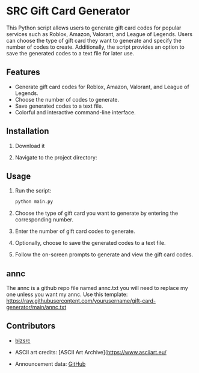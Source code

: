 # SRC Gift Card Generator

This Python script allows users to generate gift card codes for popular services such as Roblox, Amazon, Valorant, and League of Legends. Users can choose the type of gift card they want to generate and specify the number of codes to create. Additionally, the script provides an option to save the generated codes to a text file for later use.

## Features

- Generate gift card codes for Roblox, Amazon, Valorant, and League of Legends.
- Choose the number of codes to generate.
- Save generated codes to a text file.
- Colorful and interactive command-line interface.

## Installation

1. Download it

2. Navigate to the project directory:

## Usage

1. Run the script:

    ```bash
    python main.py
    ```

2. Choose the type of gift card you want to generate by entering the corresponding number.
3. Enter the number of gift card codes to generate.
4. Optionally, choose to save the generated codes to a text file.
5. Follow the on-screen prompts to generate and view the gift card codes.

## annc
The annc is a github repo file named annc.txt you will need to replace my one unless you want my annc.
Use this template: https://raw.githubusercontent.com/yourusername/gift-card-generator/main/annc.txt

## Contributors

- [blzsrc](https://github.com/blzsr)



- ASCII art credits: [ASCII Art Archive](https://www.asciiart.eu/
- Announcement data: [GitHub](https://github.com/blzsr/Secret)
